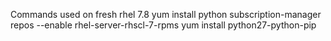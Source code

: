 Commands used on fresh rhel 7.8
yum install python
subscription-manager repos --enable rhel-server-rhscl-7-rpms
yum install python27-python-pip
